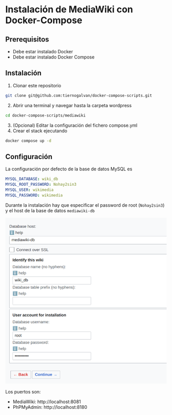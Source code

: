 # Instalación de MediaWiki con Docker-Compose

## Prerequisitos

- Debe estar instalado Docker
- Debe estar instalado Docker Compose

## Instalación

1. Clonar este repositorio  
```bash 
git clone git@github.com:tiernogalvan/docker-compose-scripts.git
``` 
2. Abrir una terminal y navegar hasta la carpeta wordpress
```bash 
cd docker-compose-scripts/mediawiki
```
3. (Opcional) Editar la configuración del fichero compose.yml
4. Crear el stack ejecutando
```bash 
docker compose up -d
```

## Configuración 

La configuración por defecto de la base de datos MySQL es

````yml
MYSQL_DATABASE: wiki_db
MYSQL_ROOT_PASSWORD: Nohay2sin3
MYSQL_USER: wikimedia
MYSQL_PASSWORD: wikimedia
````

Durante la instalación hay que especificar el password de root (`Nohay2sin3`) y el host de la base de datos `mediawiki-db`

![img.png](img.png)

Los puertos son:
- MediaWiki: http://localhost:8081
- PhPMyAdmin: http://localhost:8180
